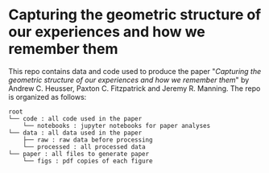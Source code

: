 # Capturing the geometric structure of our experiences and how we remember them

This repo contains data and code used to produce the paper "_Capturing the geometric structure of our experiences and how we remember them_" by Andrew C. Heusser, Paxton C. Fitzpatrick and Jeremy R. Manning. The repo is organized as follows:

```
root
└── code : all code used in the paper
    └── notebooks : jupyter notebooks for paper analyses
└── data : all data used in the paper
    ├── raw : raw data before processing
    └── processed : all processed data
└── paper : all files to generate paper
    └── figs : pdf copies of each figure
```
